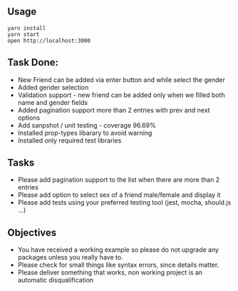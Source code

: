 ## Usage

```
yarn install
yarn start
open http://localhost:3000
```

## Task Done:
- New Friend can be added via enter button and while select the gender
- Added gender selection
- Validation support - new friend can be added only when we filled both name and gender fields
- Added pagination support more than 2 entries with prev and next options
- Add sanpshot / unit testing - coverage 96.69%
- Installed prop-types libarary to avoid warning
- Installed only required test libraries

## Tasks

- Please add pagination support to the list when there are more than 2 entries
- Please add option to select sex of a friend male/female and display it
- Please add tests using your preferred testing tool (jest, mocha, should.js ...)

## Objectives

- You have received a working example so please do not upgrade any packages unless you really have to.
- Please check for small things like syntax errors, since details matter.
- Please deliver something that works, non working project is an automatic disqualification
